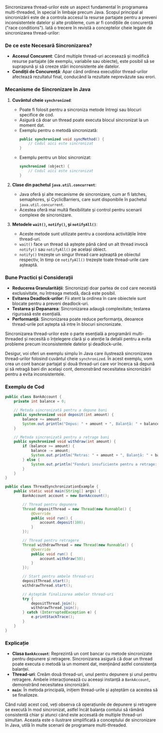 Sincronizarea thread-urilor este un aspect fundamental în programarea multi-threaded, în special în limbaje precum Java. Scopul principal al sincronizării este de a controla accesul la resurse partajate pentru a preveni inconsistentele datelor și alte probleme, cum ar fi condițiile de concurență ("race conditions"). Iată o trecere în revistă a conceptelor cheie legate de sincronizarea thread-urilor:

### De ce este Necesară Sincronizarea?
- **Accesul Concurent**: Când multiple thread-uri accesează și modifică resurse partajate (de exemplu, variabile sau obiecte), este posibil să se suprapună și să creeze stări inconsistente ale datelor.
- **Condiții de Concurență**: Apar când ordinea execuțiilor thread-urilor afectează rezultatul final, conducând la rezultate neprevăzute sau erori.

### Mecanisme de Sincronizare în Java
1. **Cuvântul cheie `synchronized`**:
   - Poate fi folosit pentru a sincroniza metode întregi sau blocuri specifice de cod.
   - Asigură că doar un thread poate executa blocul sincronizat la un moment dat.
   - Exemplu pentru o metodă sincronizată:
     ```java
     public synchronized void syncMethod() {
         // Codul aici este sincronizat
     }
     ```
   - Exemplu pentru un bloc sincronizat:
     ```java
     synchronized (object) {
         // Codul aici este sincronizat
     }
     ```

2. **Clase din pachetul `java.util.concurrent`**:
   - Java oferă și alte mecanisme de sincronizare, cum ar fi latches, semaphores, și CyclicBarriers, care sunt disponibile în pachetul `java.util.concurrent`.
   - Acestea oferă mai multă flexibilitate și control pentru scenarii complexe de sincronizare.

3. **Metodele `wait()`, `notify()`, și `notifyAll()`**:
   - Aceste metode sunt utilizate pentru a coordona activitățile între thread-uri.
   - `wait()` face un thread să aștepte până când un alt thread invocă `notify()` sau `notifyAll()` pe același obiect.
   - `notify()` trezește un singur thread care așteaptă pe obiectul respectiv, în timp ce `notifyAll()` trezește toate thread-urile care așteaptă.

### Bune Practici și Considerații
- **Reducerea Granularității**: Sincronizați doar partea de cod care necesită exclusivitate, nu întreaga metodă, dacă este posibil.
- **Evitarea Deadlock-urilor**: Fii atent la ordinea în care obiectele sunt blocate pentru a preveni deadlock-uri.
- **Testarea și Depanarea**: Sincronizarea adaugă complexitate; testarea riguroasă este esențială.
- **Performanță**: Sincronizarea poate reduce performanța, deoarece thread-urile pot aștepta să intre în blocuri sincronizate.

Sincronizarea thread-urilor este o parte esențială a programării multi-threaded și necesită o înțelegere clară și o atenție la detalii pentru a evita probleme precum inconsistentele datelor și deadlock-urile.


Desigur, voi oferi un exemplu simplu în Java care ilustrează sincronizarea thread-urilor folosind cuvântul cheie `synchronized`. În acest exemplu, vom crea un cont bancar partajat și două thread-uri care vor încerca să depună și să retragă bani din același cont, demonstrând necesitatea sincronizării pentru a evita inconsistentele.

### Exemplu de Cod

```java
public class BankAccount {
    private int balance = 0;

    // Metoda sincronizată pentru a depune bani
    public synchronized void deposit(int amount) {
        balance += amount;
        System.out.println("Depus: " + amount + ", Balanță: " + balance);
    }

    // Metoda sincronizată pentru a retrage bani
    public synchronized void withdraw(int amount) {
        if (balance >= amount) {
            balance -= amount;
            System.out.println("Retras: " + amount + ", Balanță: " + balance);
        } else {
            System.out.println("Fonduri insuficiente pentru a retrage: " + amount);
        }
    }
}

public class ThreadSynchronizationExample {
    public static void main(String[] args) {
        BankAccount account = new BankAccount();

        // Thread pentru depunere
        Thread depositThread = new Thread(new Runnable() {
            @Override
            public void run() {
                account.deposit(100);
            }
        });

        // Thread pentru retragere
        Thread withdrawThread = new Thread(new Runnable() {
            @Override
            public void run() {
                account.withdraw(50);
            }
        });

        // Start pentru ambele thread-uri
        depositThread.start();
        withdrawThread.start();

        // Așteptăm finalizarea ambelor thread-uri
        try {
            depositThread.join();
            withdrawThread.join();
        } catch (InterruptedException e) {
            e.printStackTrace();
        }
    }
}
```

### Explicație

- **Clasa `BankAccount`**: Reprezintă un cont bancar cu metode sincronizate pentru depunere și retragere. Sincronizarea asigură că doar un thread poate executa o metodă la un moment dat, menținând astfel consistența balanței.
- **Thread-uri**: Creăm două thread-uri, unul pentru depunere și unul pentru retragere. Ambele interacționează cu aceeași instanță a `BankAccount`, demonstrând necesitatea sincronizării.
- **`main`**: În metoda principală, inițiem thread-urile și așteptăm ca acestea să se finalizeze.

Când rulați acest cod, veți observa că operațiunile de depunere și retragere se execută în mod sincronizat, astfel încât balanța contului să rămână consistentă chiar și atunci când este accesată de multiple thread-uri simultan. Aceasta este o ilustrare simplificată a conceptului de sincronizare în Java, utilă în multe scenarii de programare multi-threaded.
